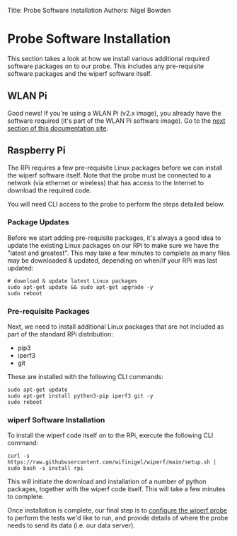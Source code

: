 Title: Probe Software Installation
Authors: Nigel Bowden

# Probe Software Installation
This section takes a look at how we install various additional required software packages on to our probe. This includes any pre-requisite software packages and the wiperf software itself.

## WLAN Pi
Good news! If you're using a WLAN Pi (v2.x image), you already have the software required (it's part of the WLAN Pi software image). Go to the [next section of this documentation site](probe_configure.md).

## Raspberry Pi
The RPi requires a few pre-requisite Linux packages before we can install the wiperf software itself. Note that the probe must be connected to a network (via ethernet or wireless) that has access to the Internet to download the required code.

You will need CLI access to the probe to perform the steps detailed below.

### Package Updates
Before we start adding pre-requisite packages, it's always a good idea to update the existing Linux packages on our RPi to make sure we have the "latest and greatest". This may take a few minutes to complete as many files may be downloaded & updated, depending on when/if your RPi was last updated:

```
# download & update latest Linux packages
sudo apt-get update && sudo apt-get upgrade -y
sudo reboot
```

### Pre-requisite Packages
Next, we need to install additional Linux packages that are not included as part of the standard RPi distribution: 

- pip3
- iperf3
- git 

These are installed with the following CLI commands:

```
sudo apt-get update
sudo apt-get install python3-pip iperf3 git -y
sudo reboot
```

### wiperf Software Installation
To install the wiperf code itself on to the RPi, execute the following CLI command:

```
curl -s https://raw.githubusercontent.com/wifinigel/wiperf/main/setup.sh | sudo bash -s install rpi
```

This will initiate the download and installation of a number of python packages, together with the wiperf code itself. This will take a few minutes to complete.


Once installation is complete, our final step is to [configure the wiperf probe](probe_configure.md) to perform the tests we'd like to run, and provide details of where the probe needs to send its data (i.e. our data server).
     
